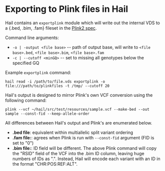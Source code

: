 # Exporting to Plink files in Hail

Hail contains an `exportplink` module which will write out the internal VDS to a {.bed, .bim, .fam} fileset in the [Plink2 spec](https://www.cog-genomics.org/plink2/formats).

Command line arguments:
 - `-o | -output <file base>` -- path of output base, will write to `<file base>.bed`, `<file base>.bim`, `<file base>.fam`
 - `-c | --cutoff <minGQ>` -- set to missing all genotypes below the specified GQ

Example `exportplink` command:
```
hail read -i /path/to/file.vds exportplink -o file:///path/to/plinkfiles -t /tmp/ --cutoff 20
```

Hail's output is designed to mirror Plink's own VCF conversion using the following command:
```
plink --vcf ~/hail/src/test/resources/sample.vcf --make-bed --out sample --const-fid --keep-allele-order
```
All differences between Hail's output and Plink's are enumerated below.
 - **.bed file**: equivalent within multiallelic split variant ordering
 - **.fam file:**: agrees when Plink is run with `--const-fid` argument (FID is set to "0")
 - **.bim file:**: ID field will be different.  The above Plink command will copy the "RSID" field of the VCF into the .bim ID column, leaving huge numbers of IDs as ".".  Instead, Hail will encode each variant with an ID in the format "CHR:POS:REF:ALT".
